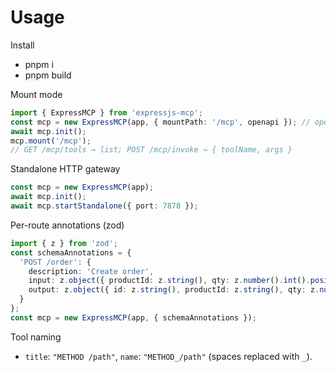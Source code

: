 # Usage

Install
- pnpm i
- pnpm build

Mount mode
```ts
import { ExpressMCP } from 'expressjs-mcp';
const mcp = new ExpressMCP(app, { mountPath: '/mcp', openapi }); // openapi optional
await mcp.init();
mcp.mount('/mcp');
// GET /mcp/tools → list; POST /mcp/invoke → { toolName, args }
```

Standalone HTTP gateway
```ts
const mcp = new ExpressMCP(app);
await mcp.init();
await mcp.startStandalone({ port: 7878 });
```

Per-route annotations (zod)
```ts
import { z } from 'zod';
const schemaAnnotations = {
  'POST /order': {
    description: 'Create order',
    input: z.object({ productId: z.string(), qty: z.number().int().positive().default(1) }),
    output: z.object({ id: z.string(), productId: z.string(), qty: z.number().int() })
  }
};
const mcp = new ExpressMCP(app, { schemaAnnotations });
```

Tool naming
- `title`: `"METHOD /path"`, `name`: `"METHOD_/path"` (spaces replaced with `_`).
